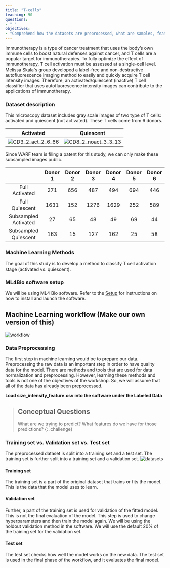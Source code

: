 ```yaml
---
title: "T-cells"
teaching: 90
questions:
- " "
objectives:
- "Comprehend how the datasets are preprocessed, what are samples, features and class labels, what is a model in machine learning, what is training set, hyperparameters, validation set, evaluation and prediction, and how to perform model selection."
---
```


Immunotherapy is a type of cancer treatment that uses the body’s own immune cells to boost natural defenses against cancer, and T cells are a popular target for immunotherapies. To fully optimize the effect of immunotherapy, T cell activation must be assessed at a single-cell level. Melissa Skala's group developed a label-free and non-destructive autofluorescence imaging method to easily and quickly acquire T cell intensity images. Therefore, an activated/quiescent (inactive) T cell classifier that uses autofluorescence intensity images can contribute to the applications of immunotherapy.

### Dataset description

This microscopy dataset includes gray scale images of two type of T cells: activated and quiescent (not activated). These T cells come from 6 donors.

|Activated|Quiescent|
|:---:|:---:|
|![CD3_2_act_2_6_66](https://user-images.githubusercontent.com/15007159/61666368-e4804d00-ac9c-11e9-9031-a3f9f6cfd7b1.png)|![CD8_2_noact_3_3_13](https://user-images.githubusercontent.com/15007159/61666346-d9c5b800-ac9c-11e9-9044-e13c218d0da0.png)|

Since WARF team is filing a patent for this study, we can only make these subsampled images public.

||Donor 1|Donor 2|Donor 3|Donor 4|Donor 5|Donor 6|
|:---:|:---:|:---:|:---:|:---:|:---:|:---:|
|Full Activated|271|656|487|494|694|446|
|Full Quiescent|1631|152|1276|1629|252|589|
|Subsampled Activated|27|65|48|49|69|44|
|Subsampled Quiescent|163|15|127|162|25|58|

### Machine Learning Methods

The goal of this study is to develop a method to classify T cell activation stage (activated vs. quiescent). 

### ML4Bio software setup

We will be using ML4 Bio software. Refer to the [Setup](https://gitter-lab.github.io/ml-bio-workshop/setup.html) for instructions on how to install and launch the software. 

## Machine Learning workflow (Make our own version of this)

![workflow](https://raw.githubusercontent.com/gitter-lab/ml-bio-workshop/gh-pages/assets/workflow.png "Figure from 
S. Raschka and V. Mirjalili, Python Machine Learning (2nd Ed.)")

### Data Preprocessing 

The first step in machine learning would be to prepare our data. Preprocessing the raw data is an important step in order to have quality data for the model. There are methods and tools that are used for data normalization and preprocessing. However, learning these methods and tools is not one of the objectives of the workshop. So, we will assume that all of the data has already been preprocessed. 

**Load size_intensity_feature.csv into the software under the Labeled Data**

> ## Conceptual Questions
>
> What are we trying to predict? 
> What features do we have for those predictions?
{: .challenge}

### Training set vs. Validation set vs. Test set 

The preprocessed dataset is split into a training set and a test set. The training set is further split into a training set and a validation set. 
![datasets](https://raw.githubusercontent.com/gitter-lab/ml-bio-workshop/gh-pages/assets/datasets.jpg)

#### Training set 

The training set is a part of the original dataset that trains or fits the model. This is the data that the model uses to learn.

#### Validation set

Further, a part of the training set is used for validation of the fitted model. This is not the final evaluation of the model. This step is used to change hyperparameters and then train the model again.  We will be using the holdout validation method in the software. We will use the default 20% of the training set for the validation set.

#### Test set

 The test set checks how well the model works on the new data. The test set is used in the final phase of the workflow, and it evaluates the final model. 





